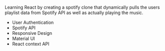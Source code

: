 Learning React by creating a spotify clone that dynamically pulls the users playlist data from Spotify API as well as actually playing the music.

- User Authentication 
- Spotify API
- Responsive Design
- Material UI
- React context API
